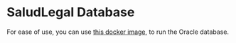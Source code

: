 # SaludLegal Database

For ease of use, you can use [this docker image](https://hub.docker.com/r/oracleinanutshell/oracle-xe-11g), to run the Oracle database.
